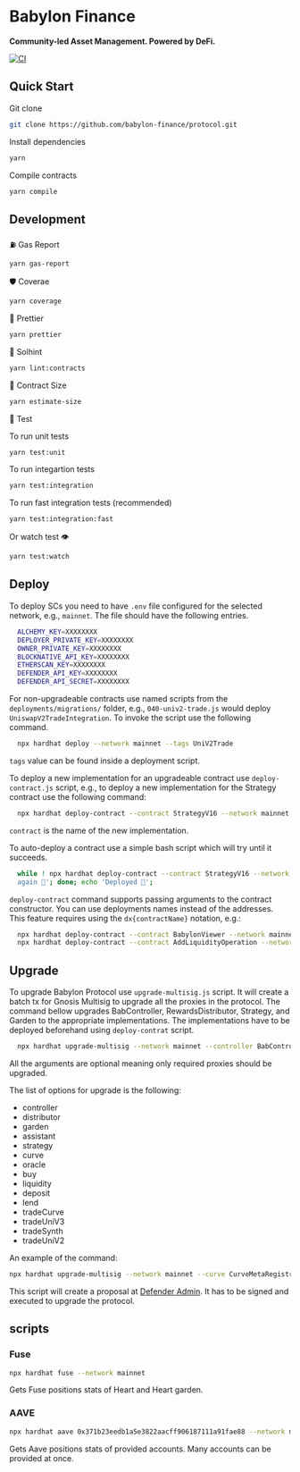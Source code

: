 # Babylon Finance

**Community-led Asset Management. Powered by DeFi.**

[![CI](https://github.com/babylon-finance/protocol/actions/workflows/ci.yml/badge.svg)](https://github.com/babylon-finance/protocol/actions)

<!-- [![Coverage Status](https://codecov.io/gh/babylon-finance/protocol/graph/badge.svg)](https://codecov.io/gh/babylon-finance/protocol) -->

## Quick Start

Git clone

```bash
git clone https://github.com/babylon-finance/protocol.git
```

Install dependencies

```bash
yarn
```

Compile contracts

```bash
yarn compile
```

## Development

⛽️ Gas Report

```bash
yarn gas-report
```

🛡 Coverae

```bash
yarn coverage
```

🤖 Prettier

```bash
yarn prettier
```

💪 Solhint

```bash
yarn lint:contracts
```

📏 Contract Size

```bash
yarn estimate-size
```

🧪 Test

To run unit tests

```bash
yarn test:unit
```

To run integartion tests

```bash
yarn test:integration
```

To run fast integration tests (recommended)

```bash
yarn test:integration:fast
```

Or watch test 👁

```bash
yarn test:watch
```

## Deploy

To deploy SCs you need to have `.env` file configured for the selected network, e.g., `mainnet`.
The file should have the following entries.

```bash
  ALCHEMY_KEY=XXXXXXXX
  DEPLOYER_PRIVATE_KEY=XXXXXXXX
  OWNER_PRIVATE_KEY=XXXXXXXX
  BLOCKNATIVE_API_KEY=XXXXXXXX
  ETHERSCAN_KEY=XXXXXXXX
  DEFENDER_API_KEY=XXXXXXXX
  DEFENDER_API_SECRET=XXXXXXXX
```

For non-upgradeable contracts use named scripts from the `deployments/migrations/` folder, e.g., `040-univ2-trade.js`
would deploy `UniswapV2TradeIntegration`. To invoke the script use the following command.

```bash
  npx hardhat deploy --network mainnet --tags UniV2Trade
```

`tags` value can be found inside a deployment script.

To deploy a new implementation for an upgradeable contract use `deploy-contract.js` script, e.g., to deploy a new
implementation for the Strategy contract use the following command:

```bash
  npx hardhat deploy-contract --contract StrategyV16 --network mainnet
```

`contract` is the name of the new implementation.

To auto-deploy a contract use a simple bash script which will try until it succeeds.

```bash
  while ! npx hardhat deploy-contract --contract StrategyV16 --network mainnet; do echo 'Trying to deploy
  again 🤖'; done; echo 'Deployed 🚀';
```

`deploy-contract` command supports passing arguments to the contract constructor. You can use deployments names instead
of the addresses. This feature requires using the `dx{contractName}` notation, e.g.:

```bash
  npx hardhat deploy-contract --contract BabylonViewer --network mainnet dxBabControllerProxy
  npx hardhat deploy-contract --contract AddLiquidityOperation --network mainnet lp dxBabControllerProxy
```

## Upgrade

To upgrade Babylon Protocol use `upgrade-multisig.js` script. It will create a batch tx for Gnosis Multisig to upgrade
all the proxies in the protocol. The command bellow upgrades BabController, RewardsDistributor, Strategy, and Garden to
the appropriate implementations. The implementations have to be deployed beforehand using `deploy-contrat` script.

```bash
  npx hardhat upgrade-multisig --network mainnet --controller BabControllerV11 --distributor RewardsDistributorV11 --strategy StrategyV14 --garden GardenV15
```

All the arguments are optional meaning only required proxies should be upgraded.

The list of options for upgrade is the following:

- controller
- distributor
- garden
- assistant
- strategy
- curve
- oracle
- buy
- liquidity
- deposit
- lend
- tradeCurve
- tradeUniV3
- tradeSynth
- tradeUniV2

An example of the command:

```bash
npx hardhat upgrade-multisig --network mainnet --curve CurveMetaRegistry --oracle PriceOracle --trade-curve CurveTradeIntegration --liquidity AddLiquidityOperation
```

This script will create a proposal at [Defender Admin](https://defender.openzeppelin.com/#/admin). It has to be signed
and executed to upgrade the protocol.

## scripts

### Fuse

```bash
npx hardhat fuse --network mainnet
```

Gets Fuse positions stats of Heart and Heart garden.

### AAVE

```bash
npx hardhat aave 0x371b23eedb1a5e3822aacff906187111a91fae88 --network mainnet
```

Gets Aave positions stats of provided accounts. Many accounts can be provided at
once.
